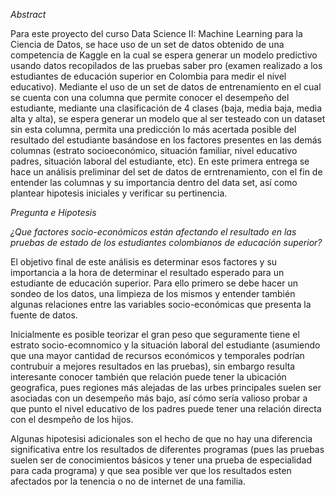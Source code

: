 *Abstract*

Para este proyecto del curso Data Science II: Machine Learning para la Ciencia de Datos, se hace uso de un set de datos obtenido de una competencia de Kaggle en la cual se espera generar un modelo predictivo usando datos recopilados de las pruebas saber pro (examen realizado a los estudiantes de educación superior en Colombia para medir el nivel educativo). Mediante el uso de un set de datos de entrenamiento en el cual se cuenta con una columna que permite conocer el desempeño del estudiante, mediante una clasificación de 4 clases (baja, media baja, media alta y alta), se espera generar un modelo que al ser testeado con un dataset sin esta columna, permita una predicción lo más acertada posible del resultado del estudiante basándose en los factores presentes en las demás columnas (estrato socioeconómico, situación familiar, nivel educativo padres, situación laboral del estudiante, etc). En este primera entrega se hace un análisis preliminar del set de datos de erntrenamiento, con el fin de entender las columnas y su importancia dentro del data set, así como plantear hipotesis iniciales y verificar su pertinencia.


*Pregunta e Hipotesis*

*¿Que factores socio-económicos están afectando el resultado en las pruebas de estado de los estudiantes colombianos de educación superior?*

El objetivo final de este análisis es determinar esos factores y su importancia a la hora de determinar el resultado esperado para un estudiante de educación superior. Para ello primero se debe hacer un sondeo de los datos, una limpieza de los mismos y entender también algunas relaciones entre las variables socio-económicas que presenta la fuente de datos.

Inicialmente es posible teorizar el gran peso que seguramente tiene el estrato socio-ecomnomico y la situación laboral del estudiante (asumiendo que una mayor cantidad de recursos económicos y temporales podrían contrubuir a mejores resultados en las pruebas), sin embargo resulta interesante conocer también que relación puede tener la ubicación geografica, pues regiones más alejadas de las urbes principales suelen ser asociadas con un desempeño más bajo, así cómo sería valioso probar a que punto el nivel educativo de los padres puede tener una relación directa con el desmpeño de los hijos.

Algunas hipotesisi adicionales son el hecho de que no hay una diferencia significativa entre los resultados de diferentes programas (pues las pruebas suelen ser de conocimientos básicos y tener una prueba de especialidad para cada programa) y que sea posible ver que los resultados esten afectados por la tenencia o no de internet de una familia.
